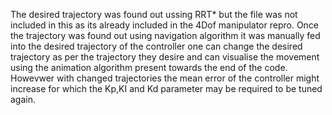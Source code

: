 The desired trajectory was found out ussing RRT* but the file was not included in this as its already included in the 4Dof manipulator repro.
Once the trajectory was found out using navigation algorithm it was manually fed into the desired trajectory of the controller
one can change the desired trajectory as per the trajectory they desire and can visualise the movement using the animation algorithm present towards the end of the code.
Howevwer with changed trajectories the mean error of the controller might increase for which the Kp,KI and Kd parameter may be required to be tuned again.
